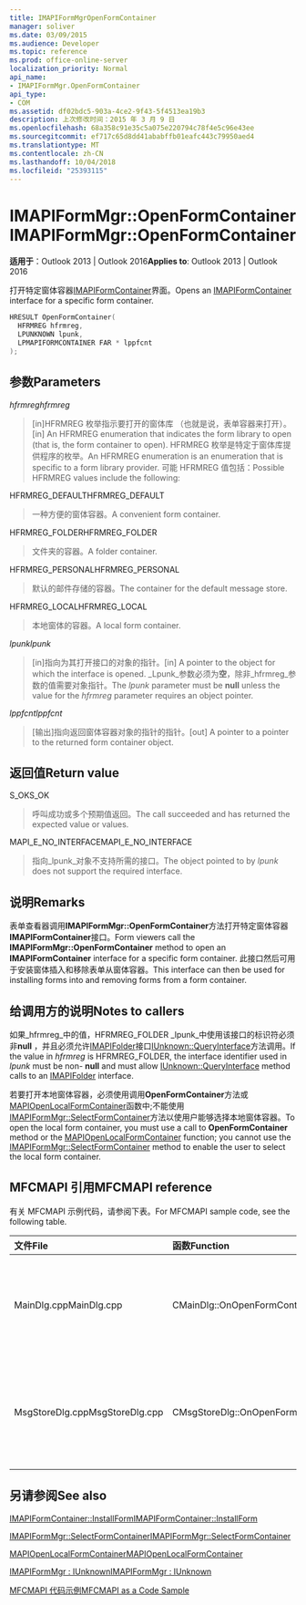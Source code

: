 ```yaml
---
title: IMAPIFormMgrOpenFormContainer
manager: soliver
ms.date: 03/09/2015
ms.audience: Developer
ms.topic: reference
ms.prod: office-online-server
localization_priority: Normal
api_name:
- IMAPIFormMgr.OpenFormContainer
api_type:
- COM
ms.assetid: df02bdc5-903a-4ce2-9f43-5f4513ea19b3
description: 上次修改时间：2015 年 3 月 9 日
ms.openlocfilehash: 68a358c91e35c5a075e220794c78f4e5c96e43ee
ms.sourcegitcommit: ef717c65d8dd41ababffb01eafc443c79950aed4
ms.translationtype: MT
ms.contentlocale: zh-CN
ms.lasthandoff: 10/04/2018
ms.locfileid: "25393115"
---
```

# <a name="imapiformmgropenformcontainer"></a><span data-ttu-id="f3c5a-103">IMAPIFormMgr::OpenFormContainer</span><span class="sxs-lookup"><span data-stu-id="f3c5a-103">IMAPIFormMgr::OpenFormContainer</span></span>

  
  
<span data-ttu-id="f3c5a-104">**适用于**：Outlook 2013 | Outlook 2016</span><span class="sxs-lookup"><span data-stu-id="f3c5a-104">**Applies to**: Outlook 2013 | Outlook 2016</span></span> 
  
<span data-ttu-id="f3c5a-105">打开特定窗体容器[IMAPIFormContainer](imapiformcontaineriunknown.md)界面。</span><span class="sxs-lookup"><span data-stu-id="f3c5a-105">Opens an [IMAPIFormContainer](imapiformcontaineriunknown.md) interface for a specific form container.</span></span> 
  
```cpp
HRESULT OpenFormContainer(
  HFRMREG hfrmreg,
  LPUNKNOWN lpunk,
  LPMAPIFORMCONTAINER FAR * lppfcnt
);
```

## <a name="parameters"></a><span data-ttu-id="f3c5a-106">参数</span><span class="sxs-lookup"><span data-stu-id="f3c5a-106">Parameters</span></span>

 <span data-ttu-id="f3c5a-107">_hfrmreg_</span><span class="sxs-lookup"><span data-stu-id="f3c5a-107">_hfrmreg_</span></span>
  
> <span data-ttu-id="f3c5a-108">[in]HFRMREG 枚举指示要打开的窗体库 （也就是说，表单容器来打开）。</span><span class="sxs-lookup"><span data-stu-id="f3c5a-108">[in] An HFRMREG enumeration that indicates the form library to open (that is, the form container to open).</span></span> <span data-ttu-id="f3c5a-109">HFRMREG 枚举是特定于窗体库提供程序的枚举。</span><span class="sxs-lookup"><span data-stu-id="f3c5a-109">An HFRMREG enumeration is an enumeration that is specific to a form library provider.</span></span> <span data-ttu-id="f3c5a-110">可能 HFRMREG 值包括：</span><span class="sxs-lookup"><span data-stu-id="f3c5a-110">Possible HFRMREG values include the following:</span></span>
    
<span data-ttu-id="f3c5a-111">HFRMREG_DEFAULT</span><span class="sxs-lookup"><span data-stu-id="f3c5a-111">HFRMREG_DEFAULT</span></span> 
  
> <span data-ttu-id="f3c5a-112">一种方便的窗体容器。</span><span class="sxs-lookup"><span data-stu-id="f3c5a-112">A convenient form container.</span></span>
    
<span data-ttu-id="f3c5a-113">HFRMREG_FOLDER</span><span class="sxs-lookup"><span data-stu-id="f3c5a-113">HFRMREG_FOLDER</span></span> 
  
> <span data-ttu-id="f3c5a-114">文件夹的容器。</span><span class="sxs-lookup"><span data-stu-id="f3c5a-114">A folder container.</span></span> 
    
<span data-ttu-id="f3c5a-115">HFRMREG_PERSONAL</span><span class="sxs-lookup"><span data-stu-id="f3c5a-115">HFRMREG_PERSONAL</span></span> 
  
> <span data-ttu-id="f3c5a-116">默认的邮件存储的容器。</span><span class="sxs-lookup"><span data-stu-id="f3c5a-116">The container for the default message store.</span></span> 
    
<span data-ttu-id="f3c5a-117">HFRMREG_LOCAL</span><span class="sxs-lookup"><span data-stu-id="f3c5a-117">HFRMREG_LOCAL</span></span> 
  
> <span data-ttu-id="f3c5a-118">本地窗体的容器。</span><span class="sxs-lookup"><span data-stu-id="f3c5a-118">A local form container.</span></span> 
    
 <span data-ttu-id="f3c5a-119">_lpunk_</span><span class="sxs-lookup"><span data-stu-id="f3c5a-119">_lpunk_</span></span>
  
> <span data-ttu-id="f3c5a-120">[in]指向为其打开接口的对象的指针。</span><span class="sxs-lookup"><span data-stu-id="f3c5a-120">[in] A pointer to the object for which the interface is opened.</span></span> <span data-ttu-id="f3c5a-121">_Lpunk_参数必须为**空**，除非_hfrmreg_参数的值需要对象指针。</span><span class="sxs-lookup"><span data-stu-id="f3c5a-121">The  _lpunk_ parameter must be **null** unless the value for the  _hfrmreg_ parameter requires an object pointer.</span></span> 
    
 <span data-ttu-id="f3c5a-122">_lppfcnt_</span><span class="sxs-lookup"><span data-stu-id="f3c5a-122">_lppfcnt_</span></span>
  
> <span data-ttu-id="f3c5a-123">[输出]指向返回窗体容器对象的指针的指针。</span><span class="sxs-lookup"><span data-stu-id="f3c5a-123">[out] A pointer to a pointer to the returned form container object.</span></span>
    
## <a name="return-value"></a><span data-ttu-id="f3c5a-124">返回值</span><span class="sxs-lookup"><span data-stu-id="f3c5a-124">Return value</span></span>

<span data-ttu-id="f3c5a-125">S_OK</span><span class="sxs-lookup"><span data-stu-id="f3c5a-125">S_OK</span></span> 
  
> <span data-ttu-id="f3c5a-126">呼叫成功或多个预期值返回。</span><span class="sxs-lookup"><span data-stu-id="f3c5a-126">The call succeeded and has returned the expected value or values.</span></span>
    
<span data-ttu-id="f3c5a-127">MAPI_E_NO_INTERFACE</span><span class="sxs-lookup"><span data-stu-id="f3c5a-127">MAPI_E_NO_INTERFACE</span></span> 
  
> <span data-ttu-id="f3c5a-128">指向_lpunk_对象不支持所需的接口。</span><span class="sxs-lookup"><span data-stu-id="f3c5a-128">The object pointed to by  _lpunk_ does not support the required interface.</span></span> 
    
## <a name="remarks"></a><span data-ttu-id="f3c5a-129">说明</span><span class="sxs-lookup"><span data-stu-id="f3c5a-129">Remarks</span></span>

<span data-ttu-id="f3c5a-130">表单查看器调用**IMAPIFormMgr::OpenFormContainer**方法打开特定窗体容器**IMAPIFormContainer**接口。</span><span class="sxs-lookup"><span data-stu-id="f3c5a-130">Form viewers call the **IMAPIFormMgr::OpenFormContainer** method to open an **IMAPIFormContainer** interface for a specific form container.</span></span> <span data-ttu-id="f3c5a-131">此接口然后可用于安装窗体插入和移除表单从窗体容器。</span><span class="sxs-lookup"><span data-stu-id="f3c5a-131">This interface can then be used for installing forms into and removing forms from a form container.</span></span> 
  
## <a name="notes-to-callers"></a><span data-ttu-id="f3c5a-132">给调用方的说明</span><span class="sxs-lookup"><span data-stu-id="f3c5a-132">Notes to callers</span></span>

<span data-ttu-id="f3c5a-133">如果_hfrmreg_中的值，HFRMREG_FOLDER _lpunk_中使用该接口的标识符必须非**null** ，并且必须允许[IMAPIFolder](imapifolderimapicontainer.md)接口[IUnknown::QueryInterface](https://msdn.microsoft.com/library/ms682521%28v=VS.85%29.aspx)方法调用。</span><span class="sxs-lookup"><span data-stu-id="f3c5a-133">If the value in  _hfrmreg_ is HFRMREG_FOLDER, the interface identifier used in  _lpunk_ must be non- **null** and must allow [IUnknown::QueryInterface](https://msdn.microsoft.com/library/ms682521%28v=VS.85%29.aspx) method calls to an [IMAPIFolder](imapifolderimapicontainer.md) interface.</span></span> 
  
<span data-ttu-id="f3c5a-134">若要打开本地窗体容器，必须使用调用**OpenFormContainer**方法或[MAPIOpenLocalFormContainer](mapiopenlocalformcontainer.md)函数中;不能使用[IMAPIFormMgr::SelectFormContainer](imapiformmgr-selectformcontainer.md)方法以使用户能够选择本地窗体容器。</span><span class="sxs-lookup"><span data-stu-id="f3c5a-134">To open the local form container, you must use a call to **OpenFormContainer** method or the [MAPIOpenLocalFormContainer](mapiopenlocalformcontainer.md) function; you cannot use the [IMAPIFormMgr::SelectFormContainer](imapiformmgr-selectformcontainer.md) method to enable the user to select the local form container.</span></span> 
  
## <a name="mfcmapi-reference"></a><span data-ttu-id="f3c5a-135">MFCMAPI 引用</span><span class="sxs-lookup"><span data-stu-id="f3c5a-135">MFCMAPI reference</span></span>

<span data-ttu-id="f3c5a-136">有关 MFCMAPI 示例代码，请参阅下表。</span><span class="sxs-lookup"><span data-stu-id="f3c5a-136">For MFCMAPI sample code, see the following table.</span></span>
  
|<span data-ttu-id="f3c5a-137">**文件**</span><span class="sxs-lookup"><span data-stu-id="f3c5a-137">**File**</span></span>|<span data-ttu-id="f3c5a-138">**函数**</span><span class="sxs-lookup"><span data-stu-id="f3c5a-138">**Function**</span></span>|<span data-ttu-id="f3c5a-139">**备注**</span><span class="sxs-lookup"><span data-stu-id="f3c5a-139">**Comment**</span></span>|
|:-----|:-----|:-----|
|<span data-ttu-id="f3c5a-140">MainDlg.cpp</span><span class="sxs-lookup"><span data-stu-id="f3c5a-140">MainDlg.cpp</span></span>  <br/> |<span data-ttu-id="f3c5a-141">CMainDlg::OnOpenFormContainer</span><span class="sxs-lookup"><span data-stu-id="f3c5a-141">CMainDlg::OnOpenFormContainer</span></span>  <br/> |<span data-ttu-id="f3c5a-142">MFCMAPI 使用**IMAPIFormMgr::OpenFormContainer**方法检索的窗体容器，因此可以呈现容器的内容。</span><span class="sxs-lookup"><span data-stu-id="f3c5a-142">MFCMAPI uses the **IMAPIFormMgr::OpenFormContainer** method to retrieve a form container so the container's contents can be rendered.</span></span>  <br/> |
|<span data-ttu-id="f3c5a-143">MsgStoreDlg.cpp</span><span class="sxs-lookup"><span data-stu-id="f3c5a-143">MsgStoreDlg.cpp</span></span>  <br/> |<span data-ttu-id="f3c5a-144">CMsgStoreDlg::OnOpenFormContainer</span><span class="sxs-lookup"><span data-stu-id="f3c5a-144">CMsgStoreDlg::OnOpenFormContainer</span></span>  <br/> |<span data-ttu-id="f3c5a-145">MFCMAPI 使用**IMAPIFormMgr::OpenFormContainer**方法检索的文件夹的窗体容器，因此可以呈现容器的内容。</span><span class="sxs-lookup"><span data-stu-id="f3c5a-145">MFCMAPI uses the **IMAPIFormMgr::OpenFormContainer** method to retrieve a form container for a folder so the container's contents can be rendered.</span></span>  <br/> |
   
## <a name="see-also"></a><span data-ttu-id="f3c5a-146">另请参阅</span><span class="sxs-lookup"><span data-stu-id="f3c5a-146">See also</span></span>



[<span data-ttu-id="f3c5a-147">IMAPIFormContainer::InstallForm</span><span class="sxs-lookup"><span data-stu-id="f3c5a-147">IMAPIFormContainer::InstallForm</span></span>](imapiformcontainer-installform.md)
  
[<span data-ttu-id="f3c5a-148">IMAPIFormMgr::SelectFormContainer</span><span class="sxs-lookup"><span data-stu-id="f3c5a-148">IMAPIFormMgr::SelectFormContainer</span></span>](imapiformmgr-selectformcontainer.md)
  
[<span data-ttu-id="f3c5a-149">MAPIOpenLocalFormContainer</span><span class="sxs-lookup"><span data-stu-id="f3c5a-149">MAPIOpenLocalFormContainer</span></span>](mapiopenlocalformcontainer.md)
  
[<span data-ttu-id="f3c5a-150">IMAPIFormMgr : IUnknown</span><span class="sxs-lookup"><span data-stu-id="f3c5a-150">IMAPIFormMgr : IUnknown</span></span>](imapiformmgriunknown.md)


[<span data-ttu-id="f3c5a-151">MFCMAPI 代码示例</span><span class="sxs-lookup"><span data-stu-id="f3c5a-151">MFCMAPI as a Code Sample</span></span>](mfcmapi-as-a-code-sample.md)

